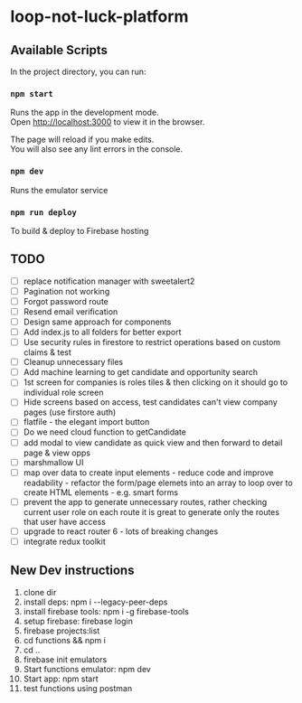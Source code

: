 # loop-not-luck-platform

## Available Scripts

In the project directory, you can run:

### `npm start`

Runs the app in the development mode.<br>
Open [http://localhost:3000](http://localhost:3000) to view it in the browser.

The page will reload if you make edits.<br>
You will also see any lint errors in the console.

### `npm dev`

Runs the emulator service 

### `npm run deploy`

To build & deploy to Firebase hosting

## TODO

- [ ] replace notification manager with sweetalert2
- [ ] Pagination not working
- [ ] Forgot password route
- [ ] Resend email verification
- [ ] Design same approach for components
- [ ] Add index.js to all folders for better export
- [ ] Use security rules in firestore to restrict operations based on custom claims & test
- [ ] Cleanup unnecessary files
- [ ] Add machine learning to get candidate and opportunity search
- [ ] 1st screen for companies is roles tiles & then clicking on it should go to individual role screen
- [ ] Hide screens based on access, test candidates can't view company pages (use firstore auth)
- [ ] flatfile - the elegant import button
- [ ] Do we need cloud function to getCandidate
- [ ] add modal to view candidate as quick view and then forward to detail page & view opps
- [ ] marshmallow UI
- [ ] map over data to create input elements - reduce code and improve readability - refactor the form/page elemets into an array to loop over to create HTML elements - e.g. smart forms
- [ ] prevent the app to generate unnecessary routes, rather checking current user role on each route it is great to generate only the routes that user have access
- [ ] upgrade to react router 6 - lots of breaking changes
- [ ] integrate redux toolkit

## New Dev instructions

1. clone dir
2. install deps: npm i --legacy-peer-deps
3. install firebase tools: npm i -g firebase-tools
4. setup firebase: firebase login
5. firebase projects:list
6. cd functions && npm i 
7. cd ..
8. firebase init emulators
9. Start functions emulator: npm dev
10. Start app: npm start
11. test functions using postman
